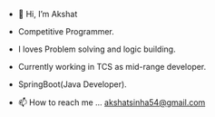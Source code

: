 - 👋 Hi, I’m Akshat
- Competitive Programmer.
- I loves Problem solving and logic building.
- Currently working in TCS as mid-range developer.
- SpringBoot(Java Developer).

- 📫 How to reach me ... akshatsinha54@gmail.com

<!---
KNiF316/KNiF316 is a ✨ special ✨ repository because its `README.md` (this file) appears on your GitHub profile.
You can click the Preview link to take a look at your changes.
--->
